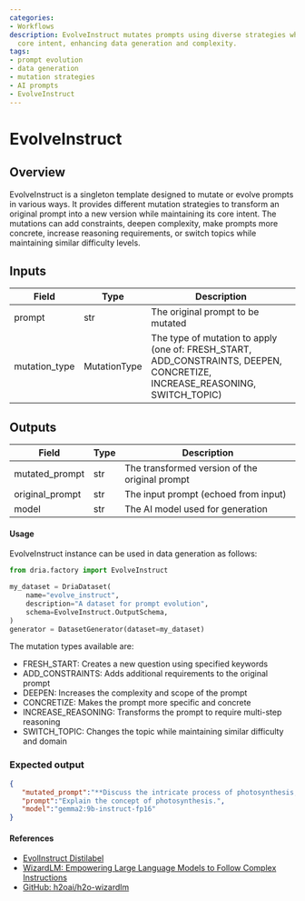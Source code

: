 ```yaml
---
categories:
- Workflows
description: EvolveInstruct mutates prompts using diverse strategies while preserving
  core intent, enhancing data generation and complexity.
tags:
- prompt evolution
- data generation
- mutation strategies
- AI prompts
- EvolveInstruct
---
```


# EvolveInstruct

## Overview
EvolveInstruct is a singleton template designed to mutate or evolve prompts in various ways. It provides different mutation strategies to transform an original prompt into a new version while maintaining its core intent. The mutations can add constraints, deepen complexity, make prompts more concrete, increase reasoning requirements, or switch topics while maintaining similar difficulty levels.

## Inputs
| Field | Type | Description |
|-------|------|-------------|
| prompt | str | The original prompt to be mutated |
| mutation_type | MutationType | The type of mutation to apply (one of: FRESH_START, ADD_CONSTRAINTS, DEEPEN, CONCRETIZE, INCREASE_REASONING, SWITCH_TOPIC) |

## Outputs
| Field | Type | Description |
|-------|------|-------------|
| mutated_prompt | str | The transformed version of the original prompt |
| original_prompt | str | The input prompt (echoed from input) |
| model | str | The AI model used for generation |

#### Usage

EvolveInstruct instance can be used in data generation as follows:

```python
from dria.factory import EvolveInstruct

my_dataset = DriaDataset(
    name="evolve_instruct",
    description="A dataset for prompt evolution",
    schema=EvolveInstruct.OutputSchema,
)
generator = DatasetGenerator(dataset=my_dataset)
```

The mutation types available are:
- FRESH_START: Creates a new question using specified keywords
- ADD_CONSTRAINTS: Adds additional requirements to the original prompt
- DEEPEN: Increases the complexity and scope of the prompt
- CONCRETIZE: Makes the prompt more specific and concrete
- INCREASE_REASONING: Transforms the prompt to require multi-step reasoning
- SWITCH_TOPIC: Changes the topic while maintaining similar difficulty and domain


### Expected output

```json
{
   "mutated_prompt":"**Discuss the intricate process of photosynthesis, delving into its two main stages (light-dependent and light-independent reactions).  Explain how sunlight is captured, water is split, and carbon dioxide is fixed to produce glucose, the primary energy source for plants. Describe the role of chlorophyll and other pigments in absorbing light energy, and outline the significance of photosynthesis for life on Earth, including its impact on oxygen production and the global carbon cycle.** \n\n\nThis new prompt:\n\n* **Increases depth:** It asks for a more detailed explanation, including the two stages of photosynthesis and their specific mechanisms.\n* **Increases breadth:**  It expands the scope to include the roles of chlorophyll, pigments, and the broader ecological significance of photosynthesis.",
   "prompt":"Explain the concept of photosynthesis.",
   "model":"gemma2:9b-instruct-fp16"
}
```

#### References
- [EvolInstruct Distilabel](https://distilabel.argilla.io/latest/components-gallery/tasks/evolinstruct/#input-output-columns)
- [WizardLM: Empowering Large Language Models to Follow Complex Instructions](https://arxiv.org/abs/2304.12244)
- [GitHub: h2oai/h2o-wizardlm](https://github.com/h2oai/h2o-wizardlm)